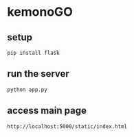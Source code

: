# kemonoGO

## setup

```
pip install flask
```

## run the server

```
python app.py
```

## access main page

`http://localhost:5000/static/index.html`
